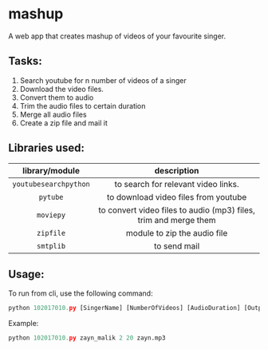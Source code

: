 # mashup
A web app that creates mashup of videos of your favourite singer.

Tasks:
--
1. Search youtube for n number of videos of a singer
2. Download the video files.
3. Convert them to audio
4. Trim the audio files to certain duration
5. Merge all audio files
6. Create a zip file and mail it

Libraries used:
--
|     library/module    |                            description                           |
|:---------------------:|:----------------------------------------------------------------:|
| `youtubesearchpython` | to search for relevant video links.                              |
| `pytube`              | to download video files from youtube <br>                        |
| `moviepy`             | to convert video files to audio (mp3) files, trim and merge them |
| `zipfile`             | module to zip the audio file                                     |
| `smtplib`             | to send mail                                                     |


Usage:
--
To run from cli, use the following command:
```python
python 102017010.py [SingerName] [NumberOfVideos] [AudioDuration] [OutputFileName] 
```
Example:
```py
python 102017010.py zayn_malik 2 20 zayn.mp3  
```
